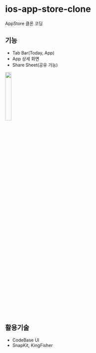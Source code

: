 # ios-app-store-clone
AppStore 클론 코딩

## 기능
- Tab Bar(Today, App) 
- App 상세 화면 
- Share Sheet(공유 기능)

<img width="20%" src="https://user-images.githubusercontent.com/39071796/147380027-34863215-ce0a-4296-8e02-f6cd1488e8d2.gif">

## 활용기술
- CodeBase UI 
- SnapKit, KingFisher
